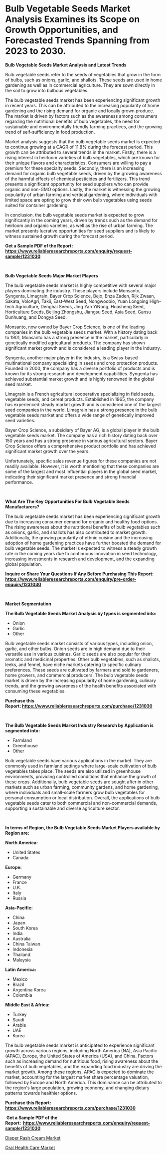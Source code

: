 <p><h1>Bulb Vegetable Seeds Market Analysis Examines its Scope on Growth Opportunities, and Forecasted Trends Spanning from 2023 to 2030.</h1></p><p><strong>Bulb Vegetable Seeds Market Analysis and Latest Trends</strong></p>
<p><p>Bulb vegetable seeds refer to the seeds of vegetables that grow in the form of bulbs, such as onions, garlic, and shallots. These seeds are used in home gardening as well as in commercial agriculture. They are sown directly in the soil to grow into bulbous vegetables.</p><p>The bulb vegetable seeds market has been experiencing significant growth in recent years. This can be attributed to the increasing popularity of home gardening and the rising demand for organic and locally grown produce. The market is driven by factors such as the awareness among consumers regarding the nutritional benefits of bulb vegetables, the need for sustainable and environmentally friendly farming practices, and the growing trend of self-sufficiency in food production.</p><p>Market analysis suggests that the bulb vegetable seeds market is expected to continue growing at a CAGR of 11.8% during the forecast period. This growth can be attributed to several trends in the market. Firstly, there is a rising interest in heirloom varieties of bulb vegetables, which are known for their unique flavors and characteristics. Consumers are willing to pay a premium for these specialty seeds. Secondly, there is an increasing demand for organic bulb vegetable seeds, driven by the growing awareness of the harmful effects of chemical pesticides and fertilizers. This trend presents a significant opportunity for seed suppliers who can provide organic and non-GMO options. Lastly, the market is witnessing the growing popularity of urban farming and vertical gardening, where individuals with limited space are opting to grow their own bulb vegetables using seeds suited for container gardening.</p><p>In conclusion, the bulb vegetable seeds market is expected to grow significantly in the coming years, driven by trends such as the demand for heirloom and organic varieties, as well as the rise of urban farming. The market presents lucrative opportunities for seed suppliers and is likely to witness sustained growth during the forecast period.</p></p>
<p><strong>Get a Sample PDF of the Report:&nbsp; <a href="https://www.reliableresearchreports.com/enquiry/request-sample/1231030">https://www.reliableresearchreports.com/enquiry/request-sample/1231030</a></strong></p>
<p>&nbsp;</p>
<p><strong>Bulb Vegetable Seeds Major Market Players</strong></p>
<p><p>The bulb vegetable seeds market is highly competitive with several major players dominating the industry. These players include Monsanto, Syngenta, Limagrain, Bayer Crop Science, Bejo, Enza Zaden, Rijk Zwaan, Sakata, VoloAgri, Takii, East-West Seed, Nongwoobio, Yuan Longping High-tech Agriculture, Denghai Seeds, Jing Yan YiNong, Huasheng Seed, Horticulture Seeds, Beijing Zhongshu, Jiangsu Seed, Asia Seed, Gansu Dunhuang, and Dongya Seed.</p><p>Monsanto, now owned by Bayer Crop Science, is one of the leading companies in the bulb vegetable seeds market. With a history dating back to 1901, Monsanto has a strong presence in the market, particularly in genetically modified agricultural products. The company has shown significant market growth and is considered a leading player in the industry.</p><p>Syngenta, another major player in the industry, is a Swiss-based multinational company specializing in seeds and crop protection products. Founded in 2000, the company has a diverse portfolio of products and is known for its strong research and development capabilities. Syngenta has achieved substantial market growth and is highly renowned in the global seed market.</p><p>Limagrain is a French agricultural cooperative specializing in field seeds, vegetable seeds, and cereal products. Established in 1965, the company has experienced steady market growth and is considered one of the largest seed companies in the world. Limagrain has a strong presence in the bulb vegetable seeds market and offers a wide range of genetically improved seed varieties.</p><p>Bayer Crop Science, a subsidiary of Bayer AG, is a global player in the bulb vegetable seeds market. The company has a rich history dating back over 150 years and has a strong presence in various agricultural sectors. Bayer Crop Science offers a comprehensive product portfolio and has achieved significant market growth over the years.</p><p>Unfortunately, specific sales revenue figures for these companies are not readily available. However, it is worth mentioning that these companies are some of the largest and most influential players in the global seed market, indicating their significant market presence and strong financial performance.</p></p>
<p>&nbsp;</p>
<p><strong>What Are The Key Opportunities For Bulb Vegetable Seeds Manufacturers?</strong></p>
<p><p>The bulb vegetable seeds market has been experiencing significant growth due to increasing consumer demand for organic and healthy food options. The rising awareness about the nutritional benefits of bulb vegetables such as onions, garlic, and shallots has also contributed to market growth. Additionally, the growing popularity of ethnic cuisine and the increasing adoption of home gardening practices have further boosted the demand for bulb vegetable seeds. The market is expected to witness a steady growth rate in the coming years due to continuous innovation in seed technology, increasing investments in research and development, and the expanding global population.</p></p>
<p><strong>Inquire or Share Your Questions If Any Before Purchasing This Report: <a href="https://www.reliableresearchreports.com/enquiry/pre-order-enquiry/1231030">https://www.reliableresearchreports.com/enquiry/pre-order-enquiry/1231030</a></strong></p>
<p>&nbsp;</p>
<p><strong>Market Segmentation</strong></p>
<p><strong>The Bulb Vegetable Seeds Market Analysis by types is segmented into:</strong></p>
<p><ul><li>Onion</li><li>Garlic</li><li>Other</li></ul></p>
<p><p>Bulb vegetable seeds market consists of various types, including onion, garlic, and other bulbs. Onion seeds are in high demand due to their versatile use in various cuisines. Garlic seeds are also popular for their aromatic and medicinal properties. Other bulb vegetables, such as shallots, leeks, and fennel, have niche markets catering to specific culinary preferences. These seeds are cultivated by farmers and sold to gardeners, home growers, and commercial producers. The bulb vegetable seeds market is driven by the increasing popularity of home gardening, culinary trends, and the growing awareness of the health benefits associated with consuming these vegetables.</p></p>
<p><strong>Purchase this Report:&nbsp;<a href="https://www.reliableresearchreports.com/purchase/1231030">https://www.reliableresearchreports.com/purchase/1231030</a></strong></p>
<p>&nbsp;</p>
<p><strong>The Bulb Vegetable Seeds Market Industry Research by Application is segmented into:</strong></p>
<p><ul><li>Farmland</li><li>Greenhouse</li><li>Other</li></ul></p>
<p><p>Bulb vegetable seeds have various applications in the market. They are commonly used in farmland settings where large-scale cultivation of bulb vegetables takes place. The seeds are also utilized in greenhouse environments, providing controlled conditions that enhance the growth of these crops. Additionally, bulb vegetable seeds are sought after in other markets such as urban farming, community gardens, and home gardening, where individuals and small-scale farmers grow bulb vegetables for personal consumption or local distribution. Overall, the applications of bulb vegetable seeds cater to both commercial and non-commercial demands, supporting a sustainable and diverse agriculture sector.</p></p>
<p>&nbsp;</p>
<p><strong>In terms of Region, the Bulb Vegetable Seeds Market Players available by Region are:</strong></p>
<p>
    <p> <strong> North America: </strong>
        <ul>
            <li>United States</li>
            <li>Canada</li>
        </ul>
        </p> 
    <p> <strong> Europe: </strong>
        <ul>
            <li>Germany</li>
            <li>France</li>
            <li>U.K.</li>
            <li>Italy</li>
            <li>Russia</li>
        </ul>
        </p> 
    <p> <strong> Asia-Pacific: </strong>
        <ul>
            <li>China</li>
            <li>Japan</li>
            <li>South Korea</li>
            <li>India</li>
            <li>Australia</li>
            <li>China Taiwan</li>
            <li>Indonesia</li>
            <li>Thailand</li>
            <li>Malaysia</li>
        </ul>
        </p> 
    <p> <strong> Latin America: </strong>
        <ul>
            <li>Mexico</li>
            <li>Brazil</li>
            <li>Argentina Korea</li>
            <li>Colombia</li>
        </ul>
        </p> 
    <p> <strong> Middle East & Africa: </strong>
        <ul>
            <li>Turkey</li>
            <li>Saudi</li>
            <li>Arabia</li>
            <li>UAE</li>
            <li>Korea</li>
        </ul>
    </p>
    </p>
<p><p>The bulb vegetable seeds market is anticipated to experience significant growth across various regions, including North America (NA), Asia Pacific (APAC), Europe, the United States of America (USA), and China. Factors such as increasing demand for nutritious food, rising awareness about the benefits of bulb vegetables, and the expanding food industry are driving the market growth. Among these regions, APAC is expected to dominate the market, accounting for the largest market share percentage valuation, followed by Europe and North America. This dominance can be attributed to the region's large population, growing economy, and changing dietary patterns towards healthier options.</p></p>
<p><strong>Purchase this Report: <a href="https://www.reliableresearchreports.com/purchase/1231030">https://www.reliableresearchreports.com/purchase/1231030</a></strong></p>
<p>&nbsp;<strong>Get a Sample PDF of the Report:&nbsp;&nbsp;<a href="https://www.reliableresearchreports.com/enquiry/request-sample/1231030">https://www.reliableresearchreports.com/enquiry/request-sample/1231030</a></strong></p>
<p><strong></strong></p>
<p><p><a href="https://medium.com/@shubham99912151/diaper-rash-cream-market-size-market-outlook-and-market-forecast-2023-to-2030-c827612f8924">Diaper Rash Cream Market</a></p><p><a href="https://medium.com/@santosh99915121/oral-health-care-market-report-reveals-the-latest-trends-and-growth-opportunities-of-this-market-2f1a8351249d">Oral Health Care Market</a></p></p>